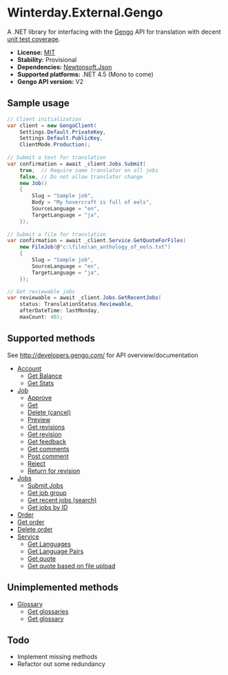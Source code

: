 Winterday.External.Gengo
========================

A .NET library for interfacing with the [Gengo](http://www.gengo.com)
API for translation with decent [unit test coverage](TESTING.md).

* **License:** [MIT](COPYING)
* **Stability:** Provisional
* **Dependencies:** [Newtonsoft.Json](https://github.com/JamesNK/Newtonsoft.Json/)
* **Supported platforms:** .NET 4.5 (Mono to come)
* **Gengo API version:** V2

Sample usage
------------

```csharp
// Client initialization
var client = new GengoClient(
    Settings.Default.PrivateKey,
    Settings.Default.PublicKey,
    ClientMode.Production);
        
// Submit a text for translation
var confirmation = await _client.Jobs.Submit(
    true,  // Require same translator on all jobs
    false, // Do not allow translator change
    new Job()
    {
        Slug = "Sample job",
        Body = "My hovercraft is full of eels",
        SourceLanguage = "en",
        TargetLanguage = "ja",
    });
    
// Submit a file for translation
var confirmation = await _client.Service.GetQuoteForFiles(
    new FileJob(@"c:\files\an_anthology_of_eels.txt")
    {
        Slug = "Sample job",
        SourceLanguage = "en",
        TargetLanguage = "ja",
    });

// Get reviewable jobs
var reviewable = await _client.Jobs.GetRecentJobs(
    status: TranslationStatus.Reviewable,
    afterDateTime: lastMonday,
    maxCount: 40);

```

Supported methods
-----------------

See http://developers.gengo.com/ for API overview/documentation

* [Account](http://developers.gengo.com/v2/account/)
  * [Get Balance](http://developers.gengo.com/v2/account/#balance-get)
  * [Get Stats](http://developers.gengo.com/v2/account/#stats-get)
* [Job](http://developers.gengo.com/v2/job/)
  * [Approve](http://developers.gengo.com/v2/job/#job-put)
  * [Get](http://developers.gengo.com/v2/job/#job-get)
  * [Delete (cancel)](http://developers.gengo.com/v2/job/#job-delete)
  * [Preview](http://developers.gengo.com/v2/job/#job-put)
  * [Get revisions](http://developers.gengo.com/v2/job/#revisions-get)
  * [Get revision](http://developers.gengo.com/v2/job/#revision-get)
  * [Get feedback](http://developers.gengo.com/v2/job/#feedback-get)
  * [Get comments](http://developers.gengo.com/v2/job/#comment-post)
  * [Post comment](http://developers.gengo.com/v2/job/#comments-get)
  * [Reject](http://developers.gengo.com/v2/job/#job-put)
  * [Return for revision](http://developers.gengo.com/v2/job/#job-put)
* [Jobs](http://developers.gengo.com/v2/jobs/)
  * [Submit Jobs](http://developers.gengo.com/v2/jobs/#jobs-post)
  * [Get job group](http://developers.gengo.com/v2/jobs/#job-group-get)
  * [Get recent jobs (search)](http://developers.gengo.com/v2/jobs/#jobs-get)
  * [Get jobs by ID](http://developers.gengo.com/v2/jobs/#jobs-by-id-get)
* [Order](http://developers.gengo.com/v2/order/)
 * [Get order](http://developers.gengo.com/v2/order/#order-get)
 * [Delete order](http://developers.gengo.com/v2/order/#order-delete)
* [Service](http://developers.gengo.com/v2/service/)
  * [Get Languages](http://developers.gengo.com/v2/service/#languages-get)
  * [Get Language Pairs](http://developers.gengo.com/v2/service/#language-pairs-get)
  * [Get quote](http://developers.gengo.com/v2/service/#quote-post)
  * [Get quote based on file upload](http://developers.gengo.com/v2/service/#quote-files-post)

Unimplemented methods
---------------------

* [Glossary](http://developers.gengo.com/v2/glossary/)
  * [Get glossaries](http://developers.gengo.com/v2/glossary/#glossaries-get)
  * [Get glossary](http://developers.gengo.com/v2/glossary/#glossary-get)

Todo
----

* Implement missing methods
* Refactor out some redundancy
